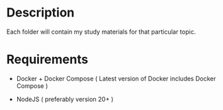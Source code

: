 # Description

Each folder will contain my study materials for that particular topic.

# Requirements

- Docker + Docker Compose ( Latest version of Docker includes Docker Compose )

- NodeJS ( preferably version 20+ )
